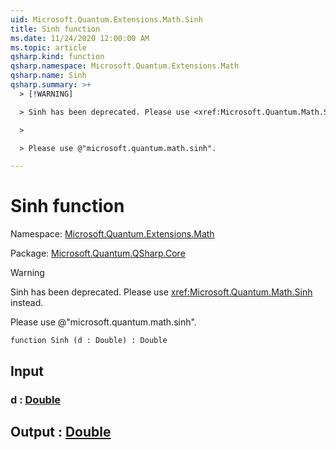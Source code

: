 ```yaml
---
uid: Microsoft.Quantum.Extensions.Math.Sinh
title: Sinh function
ms.date: 11/24/2020 12:00:00 AM
ms.topic: article
qsharp.kind: function
qsharp.namespace: Microsoft.Quantum.Extensions.Math
qsharp.name: Sinh
qsharp.summary: >+
  > [!WARNING]

  > Sinh has been deprecated. Please use <xref:Microsoft.Quantum.Math.Sinh> instead.

  >

  > Please use @"microsoft.quantum.math.sinh".

---
```


# Sinh function

Namespace: [Microsoft.Quantum.Extensions.Math](xref:Microsoft.Quantum.Extensions.Math)

Package: [Microsoft.Quantum.QSharp.Core](https://nuget.org/packages/Microsoft.Quantum.QSharp.Core)


> [!WARNING]
> Sinh has been deprecated. Please use <xref:Microsoft.Quantum.Math.Sinh> instead.
>
> Please use @"microsoft.quantum.math.sinh".



```qsharp
function Sinh (d : Double) : Double
```


## Input

### d : [Double](xref:microsoft.quantum.lang-ref.double)





## Output : [Double](xref:microsoft.quantum.lang-ref.double)

